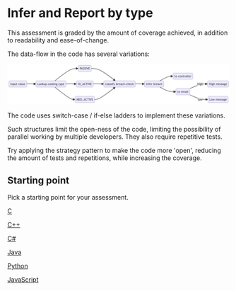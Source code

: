 # Infer and Report by type

This assessment is graded by the amount of coverage achieved, in addition to readability and ease-of-change.

The data-flow in the code has several variations:

![](data-flow.jpg)

The code uses switch-case / if-else ladders to implement these variations.

Such structures limit the open-ness of the code,
limiting the possibility of parallel working by multiple developers.
They also require repetitive tests.

Try applying the strategy pattern to make the code more 'open', reducing the amount of tests and repetitions, while increasing the coverage.


## Starting point

Pick a starting point for your assessment.

[C](https://classroom.github.com/a/DdYa0Q-I)

[C++](https://classroom.github.com/a/sk01qNMX)

[C#](https://classroom.github.com/a/fW8EukWT)

[Java](https://classroom.github.com/a/yxoVl-Df)

[Python](https://classroom.github.com/a/CfioPONQ)

[JavaScript](https://classroom.github.com/a/ZzV4T1q3)
